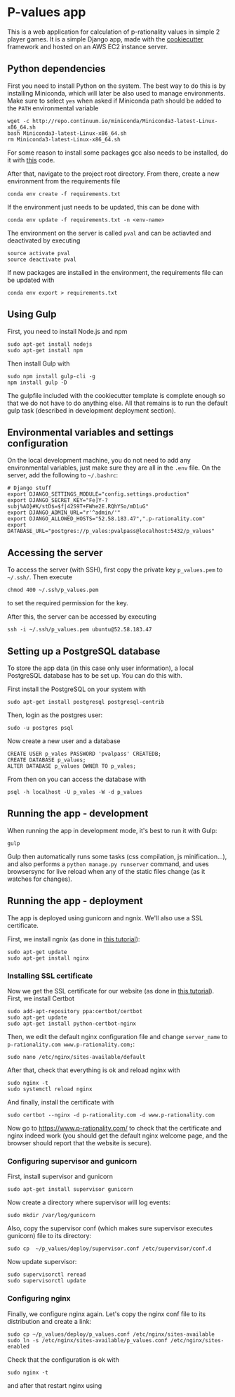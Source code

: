 # P-values app

This is a web application for calculation of p-rationality values in simple 2 player games. It is a simple Django app, made with the [cookiecutter](https://github.com/pydanny/cookiecutter-django) framework and hosted on an AWS EC2 instance server.

## Python dependencies

First you need to install Python on the system. The best way to do this is by installing Miniconda, which will later be also used to manage environments. Make sure to select `yes` when asked if Miniconda path should be added to the `PATH` environmental variable

```
wget -c http://repo.continuum.io/miniconda/Miniconda3-latest-Linux-x86_64.sh
bash Miniconda3-latest-Linux-x86_64.sh
rm Miniconda3-latest-Linux-x86_64.sh
```

For some reason to install some packages gcc also needs to be installed, do it with [this](https://gist.github.com/application2000/73fd6f4bf1be6600a2cf9f56315a2d91#gistcomment-2119543) code.

After that, navigate to the project root directory. From there, create a new environment from the requirements file
```
conda env create -f requirements.txt
```
If the environment just needs to be updated, this can be done with
```
conda env update -f requirements.txt -n <env-name>
```

The environment on the server is called `pval` and can be actiavted and deactivated by executing
```
source activate pval
source deactivate pval
```

If new packages are installed in the environment, the requirements file can be updated with
```
conda env export > requirements.txt
```

## Using Gulp

First, you need to install Node.js and npm
```
sudo apt-get install nodejs
sudo apt-get install npm
```

Then install Gulp with
```
sudo npm install gulp-cli -g
npm install gulp -D
```

The gulpfile included with the cookiecutter template is complete enough so that we do not have to do anything else. All that remains is to run the default gulp task (described in development deployment section).

## Environmental variables and settings configuration
On the local development machine, you do not need to add any environmental variables, just make sure they are all in the `.env` file. On the server, add the following to `~/.bashrc`:
```
# Django stuff
export DJANGO_SETTINGS_MODULE="config.settings.production"
export DJANGO_SECRET_KEY="Fe]Y-?subj%AO}#K/stD$=$f|42S9T+FWhe2E.RQhYSo/mD1uG"
export DJANGO_ADMIN_URL="r'^admin/'"
export DJANGO_ALLOWED_HOSTS="52.58.183.47",".p-rationality.com"
export DATABASE_URL="postgres://p_vales:pvalpass@localhost:5432/p_values"
```

## Accessing the server

To access the server (with SSH), first copy the private key `p_values.pem` to `~/.ssh/`. Then execute
```
chmod 400 ~/.ssh/p_values.pem
```
to set the required permission for the key.

After this, the server can be accessed by executing
```
ssh -i ~/.ssh/p_values.pem ubuntu@52.58.183.47
```

## Setting up a PostgreSQL database
To store the app data (in this case only user information), a local PostgreSQL database has to be set up. You can do this with.

First install the PostgreSQL on your system with
```
sudo apt-get install postgresql postgresql-contrib
```

Then, login as the postgres user:
```
sudo -u postgres psql
```

Now create a new user and a database
```
CREATE USER p_vales PASSWORD 'pvalpass' CREATEDB;
CREATE DATABASE p_values;
ALTER DATABASE p_values OWNER TO p_vales;
```

From then on you can access the database with
```
psql -h localhost -U p_vales -W -d p_values
```

## Running the app - development
When running the app in development mode, it's best to run it with Gulp:
```
gulp
```

Gulp then automatically runs some tasks (css compilation, js minification...), and also performs a `python manage.py runserver` command, and uses browsersync for live reload when any of the static files change (as it watches for changes).

## Running the app - deployment
The app is deployed using gunicorn and ngnix. We'll also use a SSL certificate.

First, we install ngnix (as done in [this tutorial](https://www.digitalocean.com/community/tutorials/how-to-install-nginx-on-ubuntu-16-04)):
```
sudo apt-get update
sudo apt-get install nginx
```

### Installing SSL certificate
Now we get the SSL certificate for our website (as done in [this tutorial](https://www.digitalocean.com/community/tutorials/how-to-secure-nginx-with-let-s-encrypt-on-ubuntu-16-04)). First, we install Certbot

```
sudo add-apt-repository ppa:certbot/certbot
sudo apt-get update
sudo apt-get install python-certbot-nginx
```

Then, we edit the default nginx configuration file and change `server_name` to `p-rationality.com www.p-rationality.com;`:
```
sudo nano /etc/nginx/sites-available/default
```

After that, check that everything is ok and reload nginx with
```
sudo nginx -t
sudo systemctl reload nginx
```

And finally, install the certificate with
```
sudo certbot --nginx -d p-rationality.com -d www.p-rationality.com
```

Now go to https://www.p-rationality.com/ to check that the certificate and nginx indeed work (you should get the default nginx welcome page, and the browser should report that the website is secure).


### Configuring supervisor and gunicorn
First, install supervisor and gunicorn
```
sudo apt-get install supervisor gunicorn
```
Now create a directory where supervisor will log events:
```
sudo mkdir /var/log/gunicorn
```

Also, copy the supervisor conf (which makes sure supervisor executes gunicorn) file to its directory:
```
sudo cp  ~/p_values/deploy/supervisor.conf /etc/supervisor/conf.d
```

Now update supervisor:
```
sudo supervisorctl reread
sudo supervisorctl update
```

### Configuring nginx
Finally, we configure nginx again. Let's copy the nginx conf file to its distribution and create a link:
```
sudo cp ~/p_values/deploy/p_values.conf /etc/nginx/sites-available
sudo ln -s /etc/nginx/sites-available/p_values.conf /etc/nginx/sites-enabled
```

Check that the configuration is ok with
```
sudo nginx -t
```
and after that restart nginx using
```

```
